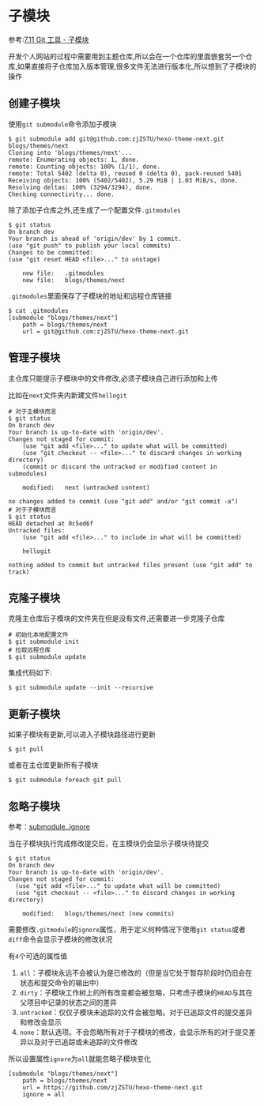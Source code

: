 
# 子模块

参考:[7.11 Git 工具 - 子模块](https://git-scm.com/book/zh/v2/Git-%E5%B7%A5%E5%85%B7-%E5%AD%90%E6%A8%A1%E5%9D%97)

开发个人网站的过程中需要用到主题仓库,所以会在一个仓库的里面嵌套另一个仓库,如果直接将子仓库加入版本管理,很多文件无法进行版本化,所以想到了子模块的操作

## 创建子模块

使用`git submodule`命令添加子模块

    $ git submodule add git@github.com:zjZSTU/hexo-theme-next.git blogs/themes/next
    Cloning into 'blogs/themes/next'...
    remote: Enumerating objects: 1, done.
    remote: Counting objects: 100% (1/1), done.
    remote: Total 5402 (delta 0), reused 0 (delta 0), pack-reused 5401
    Receiving objects: 100% (5402/5402), 5.29 MiB | 1.03 MiB/s, done.
    Resolving deltas: 100% (3294/3294), done.
    Checking connectivity... done.

除了添加子仓库之外,还生成了一个配置文件`.gitmodules`

    $ git status 
    On branch dev
    Your branch is ahead of 'origin/dev' by 1 commit.
    (use "git push" to publish your local commits)
    Changes to be committed:
    (use "git reset HEAD <file>..." to unstage)

        new file:   .gitmodules
        new file:   blogs/themes/next

`.gitmodules`里面保存了子模块的地址和远程仓库链接

    $ cat .gitmodules 
    [submodule "blogs/themes/next"]
        path = blogs/themes/next
        url = git@github.com:zjZSTU/hexo-theme-next.git

## 管理子模块

主仓库只能提示子模块中的文件修改,必须子模块自己进行添加和上传

比如在`next`文件夹内新建文件`hellogit`

    # 对于主模块而言
    $ git status 
    On branch dev
    Your branch is up-to-date with 'origin/dev'.
    Changes not staged for commit:
        (use "git add <file>..." to update what will be committed)
        (use "git checkout -- <file>..." to discard changes in working directory)
        (commit or discard the untracked or modified content in submodules)

	    modified:   next (untracked content)

    no changes added to commit (use "git add" and/or "git commit -a")
    # 对于子模块而言
    $ git status 
    HEAD detached at 0c5ed6f
    Untracked files:
        (use "git add <file>..." to include in what will be committed)

	    hellogit

    nothing added to commit but untracked files present (use "git add" to track)

## 克隆子模块

克隆主仓库后子模块的文件夹在但是没有文件,还需要进一步克隆子仓库

    # 初始化本地配置文件
    $ git submodule init
    # 拉取远程仓库
    $ git submodule update

集成代码如下:

    $ git submodule update --init --recursive

## 更新子模块

如果子模块有更新,可以进入子模块路径进行更新

    $ git pull

或者在主仓库更新所有子模块

    $ git submodule foreach git pull 

## 忽略子模块

参考：[submodule.<name>.ignore ](https://git-scm.com/docs/gitmodules#Documentation/gitmodules.txt-submoduleltnamegtignore)

当在子模块执行完成修改提交后，在主模块仍会显示子模块待提交

```
$ git status 
On branch dev
Your branch is up-to-date with 'origin/dev'.
Changes not staged for commit:
  (use "git add <file>..." to update what will be committed)
  (use "git checkout -- <file>..." to discard changes in working directory)

	modified:   blogs/themes/next (new commits)
```

需要修改`.gitmodule`的`ignore`属性，用于定义何种情况下使用`git status`或者`diff`命令会显示子模块的修改状况

有`4`个可选的属性值

1. `all`：子模块永远不会被认为是已修改的（但是当它处于暂存阶段时仍旧会在状态和提交命令的输出中）
2. `dirty`：子模块工作树上的所有改变都会被忽略，只考虑子模块的`HEAD`与其在父项目中记录的状态之间的差异
3. `untracked`：仅仅子模块未追踪的文件会被忽略。对于已追踪文件的提交差异和修改会显示
4. `none`：默认选项。不会忽略所有对于子模块的修改，会显示所有的对于提交差异以及对于已追踪或未追踪的文件修改

所以设置属性`ignore`为`all`就能忽略子模块变化

```
[submodule "blogs/themes/next"]
	path = blogs/themes/next
	url = https://github.com/zjZSTU/hexo-theme-next.git
	ignore = all
```
